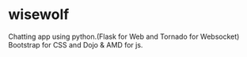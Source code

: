wisewolf
========

Chatting app using python.(Flask for Web and Tornado for Websocket)
Bootstrap for CSS and Dojo & AMD for js.
